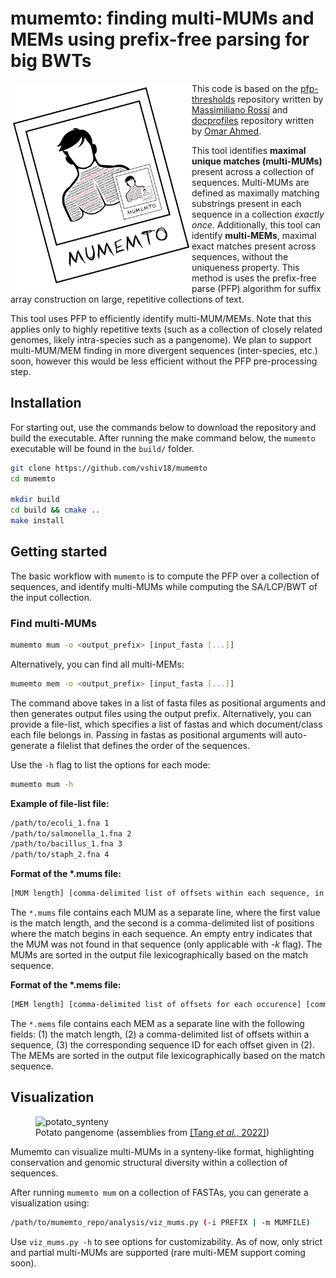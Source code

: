 # **mumemto**: finding multi-MUMs and MEMs using prefix-free parsing for big BWTs

<img src="img/logo.png" alt="logo" width="290" align="left"/>
This code is based on the <a href="https://github.com/maxrossi91/pfp-thresholds">pfp-thresholds</a> repository written by <a href="https://github.com/maxrossi91">Massimiliano Rossi</a> and <a href="https://github.com/oma219/docprofiles">docprofiles</a> repository written by <a href="https://github.com/oma219">Omar Ahmed</a>. 

This tool identifies **maximal unique matches (multi-MUMs)** present across a collection of sequences. Multi-MUMs are defined as maximally matching substrings present in each sequence in a collection *exactly once*. Additionally, this tool can identify **multi-MEMs**, maximal exact matches present across sequences, without the uniqueness property. This method is uses the prefix-free parse (PFP) algorithm for suffix array construction on large, repetitive collections of text.

This tool uses PFP to efficiently identify multi-MUM/MEMs. Note that this applies only to highly repetitive texts (such as a collection of closely related genomes, likely intra-species such as a pangenome). We plan to support multi-MUM/MEM finding in more divergent sequences (inter-species, etc.) soon, however this would be less efficient without the PFP pre-processing step.


## Installation

For starting out, use the commands below to download the repository and build the executable. After running the make command below,
the `mumemto` executable will be found in the `build/` folder.

```sh
git clone https://github.com/vshiv18/mumemto
cd mumemto

mkdir build 
cd build && cmake ..
make install
```

## Getting started

The basic workflow with `mumemto` is to compute the PFP over a collection of sequences, and identify multi-MUMs while computing the SA/LCP/BWT of the input collection. 

### Find multi-MUMs

```sh
mumemto mum -o <output_prefix> [input_fasta [...]]
```
Alternatively, you can find all multi-MEMs:
```sh
mumemto mem -o <output_prefix> [input_fasta [...]]
```

The command above takes in a list of fasta files as positional arguments and then generates output files using the output prefix. Alternatively, you can provide a file-list, which specifies a list of fastas and which document/class each file belongs in. Passing in fastas as positional arguments will auto-generate a filelist that defines the order of the sequences.

Use the `-h` flag to list the options for each mode:
```sh
mumemto mum -h
```


**Example of file-list file:**
```sh
/path/to/ecoli_1.fna 1
/path/to/salmonella_1.fna 2
/path/to/bacillus_1.fna 3
/path/to/staph_2.fna 4
```

**Format of the \*.mums file:**
```sh
[MUM length] [comma-delimited list of offsets within each sequence, in order of filelist] [comma-delimited strand indicators (one of +/-)]
```
The `*.mums` file contains each MUM as a separate line, where the first value is the match length, and the second is 
a comma-delimited list of positions where the match begins in each sequence. An empty entry indicates that the MUM was not found in that sequence (only applicable with *-k* flag). The MUMs are sorted in the output file
lexicographically based on the match sequence.

**Format of the \*.mems file:**
```sh
[MEM length] [comma-delimited list of offsets for each occurence] [comma-delimited list of sequence IDs, as defined in the filelist] [comma-delimited strand indicators (one of +/-)]
```
The `*.mems` file contains each MEM as a separate line with the following fields: (1) the match length, (2)
a comma-delimited list of offsets within a sequence, (3) the corresponding sequence ID for each offset given in (2). The MEMs are sorted in the output file
lexicographically based on the match sequence.

## Visualization
<figure>
<img src="img/potato_syn_small.png" alt="potato_synteny"/>
<figcaption>Potato pangenome (assemblies from <a href='https://www.nature.com/articles/s41586-022-04822-x'>[Tang <i>et al.</i>, 2022]</a>)</figcaption>
</figure>

Mumemto can visualize multi-MUMs in a synteny-like format, highlighting conservation and genomic structural diversity within a collection of sequences.

After running `mumemto mum` on a collection of FASTAs, you can generate a visualization using:
```sh
/path/to/mumemto_repo/analysis/viz_mums.py (-i PREFIX | -m MUMFILE)
```
Use `viz_mums.py -h` to see options for customizability. As of now, only strict and partial multi-MUMs are supported (rare multi-MEM support coming soon).
